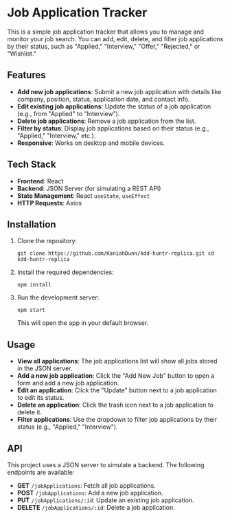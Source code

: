 # Job Application Tracker

This is a simple job application tracker that allows you to manage and monitor your job search. You can add, edit, delete, and filter job applications by their status, such as "Applied," "Interview," "Offer," "Rejected," or "Wishlist."

## Features

- **Add new job applications**: Submit a new job application with details like company, position, status, application date, and contact info.
- **Edit existing job applications**: Update the status of a job application (e.g., from "Applied" to "Interview").
- **Delete job applications**: Remove a job application from the list.
- **Filter by status**: Display job applications based on their status (e.g., "Applied," "Interview," etc.).
- **Responsive**: Works on desktop and mobile devices.

## Tech Stack

- **Frontend**: React
- **Backend**: JSON Server (for simulating a REST API)
- **State Management**: React `useState`, `useEffect`
- **HTTP Requests**: Axios

## Installation

1.  Clone the repository:

    `git clone https://github.com/KaniahDunn/kdd-huntr-replica.git
cd kdd-huntr-replica
`

2.  Install the required dependencies:

    `npm install`

3.  Run the development server:

    `npm start`

    This will open the app in your default browser.

## Usage

- **View all applications**: The job applications list will show all jobs stored in the JSON server.
- **Add a new job application**: Click the "Add New Job" button to open a form and add a new job application.
- **Edit an application**: Click the "Update" button next to a job application to edit its status.
- **Delete an application**: Click the trash icon next to a job application to delete it.
- **Filter applications**: Use the dropdown to filter job applications by their status (e.g., "Applied," "Interview").

## API

This project uses a JSON server to simulate a backend. The following endpoints are available:

- **GET** `/jobApplications`: Fetch all job applications.
- **POST** `/jobApplications`: Add a new job application.
- **PUT** `/jobApplications/:id`: Update an existing job application.
- **DELETE** `/jobApplications/:id`: Delete a job application.
